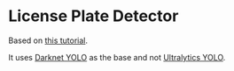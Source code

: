# License Plate Detector
Based on [this tutorial](https://betterdatascience.com/detect-license-plates-with-yolo/).

It uses [Darknet YOLO](https://pjreddie.com/darknet/yolo/) as the base and not [Ultralytics YOLO](https://www.ultralytics.com/yolo).
